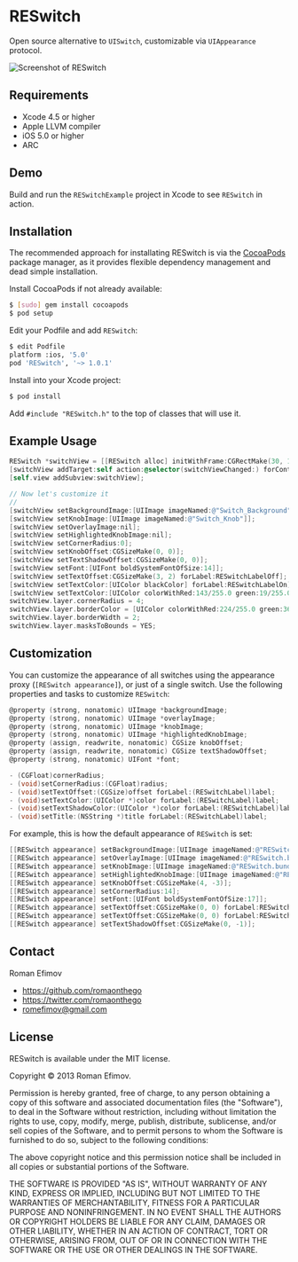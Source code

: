 # RESwitch

Open source alternative to `UISwitch`, customizable via `UIAppearance` protocol.

![Screenshot of RESwitch](https://github.com/romaonthego/RESwitch/raw/master/Screenshot.png "RESwitch Screenshot")

## Requirements
* Xcode 4.5 or higher
* Apple LLVM compiler
* iOS 5.0 or higher
* ARC

## Demo

Build and run the `RESwitchExample` project in Xcode to see `RESwitch` in action.

## Installation

The recommended approach for installating RESwitch is via the [CocoaPods](http://cocoapods.org/) package manager, as it provides flexible dependency management and dead simple installation.

Install CocoaPods if not already available:

``` bash
$ [sudo] gem install cocoapods
$ pod setup
```

Edit your Podfile and add `RESwitch`:

``` bash
$ edit Podfile
platform :ios, '5.0'
pod 'RESwitch', '~> 1.0.1'
```

Install into your Xcode project:

``` bash
$ pod install
```

Add `#include "RESwitch.h"` to the top of classes that will use it.

## Example Usage

``` objective-c
RESwitch *switchView = [[RESwitch alloc] initWithFrame:CGRectMake(30, 100, 76, 28)];
[switchView addTarget:self action:@selector(switchViewChanged:) forControlEvents:UIControlEventValueChanged];
[self.view addSubview:switchView];

// Now let's customize it
//
[switchView setBackgroundImage:[UIImage imageNamed:@"Switch_Background"]];
[switchView setKnobImage:[UIImage imageNamed:@"Switch_Knob"]];
[switchView setOverlayImage:nil];
[switchView setHighlightedKnobImage:nil];
[switchView setCornerRadius:0];
[switchView setKnobOffset:CGSizeMake(0, 0)];
[switchView setTextShadowOffset:CGSizeMake(0, 0)];
[switchView setFont:[UIFont boldSystemFontOfSize:14]];
[switchView setTextOffset:CGSizeMake(3, 2) forLabel:RESwitchLabelOff];
[switchView setTextColor:[UIColor blackColor] forLabel:RESwitchLabelOn];
[switchView setTextColor:[UIColor colorWithRed:143/255.0 green:19/255.0 blue:24/255.0 alpha:1] forLabel:RESwitchLabelOff];
switchView.layer.cornerRadius = 4;
switchView.layer.borderColor = [UIColor colorWithRed:224/255.0 green:36/255.0 blue:24/255.0 alpha:1].CGColor;
switchView.layer.borderWidth = 2;
switchView.layer.masksToBounds = YES;
```

## Customization

You can customize the appearance of all switches using the appearance proxy (`[RESwitch appearance]`), or just of a single switch.
Use the following properties and tasks to customize `RESwitch`:

``` objective-c
@property (strong, nonatomic) UIImage *backgroundImage;
@property (strong, nonatomic) UIImage *overlayImage;
@property (strong, nonatomic) UIImage *knobImage;
@property (strong, nonatomic) UIImage *highlightedKnobImage;
@property (assign, readwrite, nonatomic) CGSize knobOffset;
@property (assign, readwrite, nonatomic) CGSize textShadowOffset;
@property (strong, nonatomic) UIFont *font;

- (CGFloat)cornerRadius;
- (void)setCornerRadius:(CGFloat)radius;
- (void)setTextOffset:(CGSize)offset forLabel:(RESwitchLabel)label;
- (void)setTextColor:(UIColor *)color forLabel:(RESwitchLabel)label;
- (void)setTextShadowColor:(UIColor *)color forLabel:(RESwitchLabel)label;
- (void)setTitle:(NSString *)title forLabel:(RESwitchLabel)label;
```

For example, this is how the default appearance of `RESwitch` is set:

``` objective-c
[[RESwitch appearance] setBackgroundImage:[UIImage imageNamed:@"RESwitch.bundle/Background"]];
[[RESwitch appearance] setOverlayImage:[UIImage imageNamed:@"RESwitch.bundle/Overlay"]];
[[RESwitch appearance] setKnobImage:[UIImage imageNamed:@"RESwitch.bundle/Knob"]];
[[RESwitch appearance] setHighlightedKnobImage:[UIImage imageNamed:@"RESwitch.bundle/Knob_Highlighted"]];
[[RESwitch appearance] setKnobOffset:CGSizeMake(4, -3)];
[[RESwitch appearance] setCornerRadius:14];
[[RESwitch appearance] setFont:[UIFont boldSystemFontOfSize:17]];
[[RESwitch appearance] setTextOffset:CGSizeMake(0, 0) forLabel:RESwitchLabelOn];
[[RESwitch appearance] setTextOffset:CGSizeMake(0, 0) forLabel:RESwitchLabelOff];
[[RESwitch appearance] setTextShadowOffset:CGSizeMake(0, -1)];
```

## Contact

Roman Efimov

- https://github.com/romaonthego
- https://twitter.com/romaonthego
- romefimov@gmail.com

## License

RESwitch is available under the MIT license.

Copyright © 2013 Roman Efimov.

Permission is hereby granted, free of charge, to any person obtaining a copy of this software and associated documentation files (the "Software"), to deal in the Software without restriction, including without limitation the rights to use, copy, modify, merge, publish, distribute, sublicense, and/or sell copies of the Software, and to permit persons to whom the Software is furnished to do so, subject to the following conditions:

The above copyright notice and this permission notice shall be included in all copies or substantial portions of the Software.

THE SOFTWARE IS PROVIDED "AS IS", WITHOUT WARRANTY OF ANY KIND, EXPRESS OR IMPLIED, INCLUDING BUT NOT LIMITED TO THE WARRANTIES OF MERCHANTABILITY, FITNESS FOR A PARTICULAR PURPOSE AND NONINFRINGEMENT. IN NO EVENT SHALL THE AUTHORS OR COPYRIGHT HOLDERS BE LIABLE FOR ANY CLAIM, DAMAGES OR OTHER LIABILITY, WHETHER IN AN ACTION OF CONTRACT, TORT OR OTHERWISE, ARISING FROM, OUT OF OR IN CONNECTION WITH THE SOFTWARE OR THE USE OR OTHER DEALINGS IN THE SOFTWARE.
